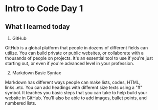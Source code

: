 # Intro to Code Day 1
## What I learned today

1. GitHub

GitHub is a global platform that people in dozens of different fields can utilize. You can build private or public websites, or collaborate with a thousands of people on projects. It's an essential tool to use if you're just starting out, or even if you're advanced level in your profession. 

2. Markdown Basic Syntax

Markdown has different ways people can make lists, codes, HTML, links..etc. You can add headings with different size texts using a "#" symbol. It teaches you basic steps that you can take to help build your website in GitHub. You'll also be able to add images, bullet points, and numbered lists.
